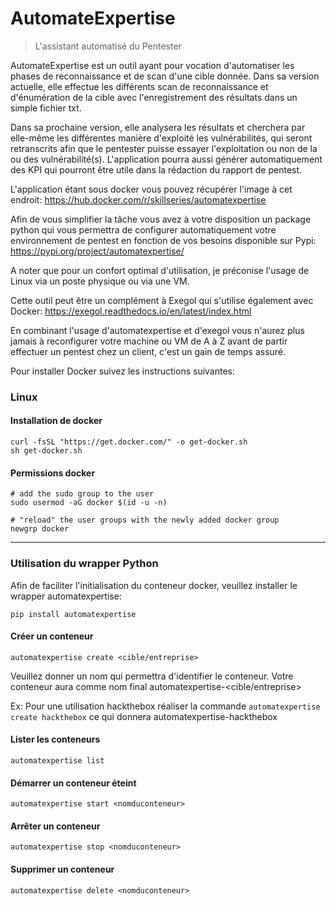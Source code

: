 # AutomateExpertise

> L'assistant automatisé du Pentester

AutomateExpertise est un outil ayant pour vocation d'automatiser les phases de reconnaissance et de scan d'une cible donnée.
Dans sa version actuelle, elle effectue les différents scan de reconnaissance et d'énumération de la cible avec l'enregistrement des résultats dans un simple fichier txt.

Dans sa prochaine version, elle analysera les résultats et cherchera par elle-même les différentes manière d'exploité les vulnérabilités, qui seront retranscrits afin que le pentester puisse essayer l'exploitation ou non de la ou des vulnérabilité(s).
L'application pourra aussi générer automatiquement des KPI qui pourront être utile dans la rédaction du rapport de pentest.

L'application étant sous docker vous pouvez récupérer l'image à cet endroit: https://hub.docker.com/r/skillseries/automatexpertise

Afin de vous simplifier la tâche vous avez à votre disposition un package python qui vous permettra de configurer automatiquement votre environnement de pentest en fonction de vos besoins disponible sur Pypi: https://pypi.org/project/automatexpertise/

A noter que pour un confort optimal d'utilisation, je préconise l'usage de Linux via un poste physique ou via une VM.

Cette outil peut être un complément à Exegol qui s'utilise également avec Docker: https://exegol.readthedocs.io/en/latest/index.html

En combinant l'usage d'automatexpertise et d'exegol vous n'aurez plus jamais à reconfigurer votre machine ou VM de A à Z avant de partir effectuer un pentest chez un client, c'est un gain de temps assuré.

Pour installer Docker suivez les instructions suivantes:

### Linux

#### Installation de docker

```
curl -fsSL "https://get.docker.com/" -o get-docker.sh
sh get-docker.sh
```

#### Permissions docker

```
# add the sudo group to the user
sudo usermod -aG docker $(id -u -n)

# "reload" the user groups with the newly added docker group
newgrp docker
```

---

### Utilisation du wrapper Python

Afin de faciliter l'initialisation du conteneur docker, veuillez installer le wrapper automatexpertise:

```
pip install automatexpertise
```

#### Créer un conteneur

```
automatexpertise create <cible/entreprise>
```

Veuillez donner un nom qui permettra d'identifier le conteneur. Votre conteneur aura comme nom final automatexpertise-<cible/entreprise>


Ex: Pour une utilisation hackthebox réaliser la commande `automatexpertise create hackthebox` ce qui donnera automatexpertise-hackthebox


#### Lister les conteneurs

```
automatexpertise list
```

#### Démarrer un conteneur éteint

```
automatexpertise start <nomduconteneur>
```

#### Arrêter un conteneur

```
automatexpertise stop <nomduconteneur>
```

#### Supprimer un conteneur

```
automatexpertise delete <nomduconteneur>
```



